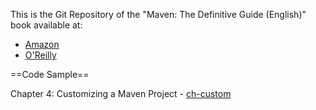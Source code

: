 This is the Git Repository of the "Maven: The Definitive Guide (English)" book available at:

* [Amazon](http://www.amazon.co.uk/Maven-Definitive-Guide-Sonatype-Company/dp/0596517335)
* [O'Reilly](http://shop.oreilly.com/product/9780596517335.do)

==Code Sample==

Chapter 4: Customizing a Maven Project - [ch-custom](/mvnbook-examples/ch-custom)
